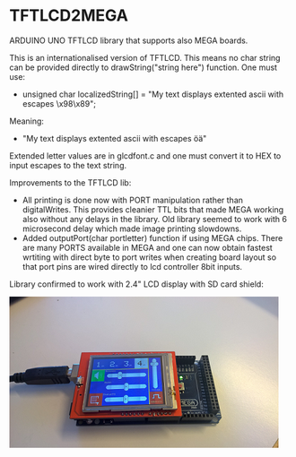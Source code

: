 # TFTLCD2MEGA
ARDUINO UNO TFTLCD library that supports also MEGA boards.

This is an internationalised version of TFTLCD. This means no char string can be provided directly to drawString("string here") function. 
One must use:
 - unsigned char localizedString[] = "My text displays extented ascii with escapes \x98\x89";

Meaning:

 - "My text displays extented ascii with escapes öä"

Extended letter values are in glcdfont.c and one must convert it to HEX to input escapes to the text string.

Improvements to the TFTLCD lib:
 - All printing is done now with PORT manipulation rather than digitalWrites. This provides cleanier TTL bits that made MEGA working also without any delays in the library. Old library seemed to work with 6 microsecond delay which made image printing slowdowns.
 - Added outputPort(char portletter) function if using MEGA chips. There are many PORTS available in MEGA and one can now obtain fastest wrtiting with direct byte to port writes when creating board layout so that port pins are wired directly to lcd controller 8bit inputs.

Library confirmed to work with 2.4" LCD display with SD card shield:

![Library works with Mega](https://raw.githubusercontent.com/Jeroi/TFTLCD2MEGA/screenshot/arduino-mega.png)
